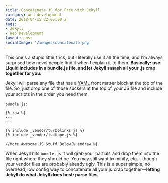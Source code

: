 ```yaml
---
title: Concatenate JS for Free with Jekyll
category: web-development
date: 2018-04-15 22:00:00 Z
tags:
- Jekyll
- Web Development
layout: post
socialImage: '/images/concatenate.png'
---
```


This one's a stupid little trick, but I literally use it all the time, and I'm always surprised how novel people find it when I explain it to them. **Basically: use Liquid includes in a bundle.js file, and let Jekyll smash all your .js crap together for you.**

Jekyll will parse any file that has a [YAML](http://yaml.org) front matter block at the top of the file. So, just drop one of those suckers at the top of your JS file and include your scripts in the order you need them. 

`bundle.js`:

~~~liquid
{% raw %}
---
---

{% include _vendor/turbolinks.js %}
{% include _vendor/isotope.js %}

//More Awesome JS Stuff Below{% endraw %}
~~~

When Jekyll hits `bundle.js` it will grab your partials and drop them into the file right where they should be. You may still want to minify, etc.—though your vendor files are probably already ugly. This is a super simple, no overhead, low config way to concatenate all your js crap together—**letting Jekyll do what Jekyll does best: parse files**. 